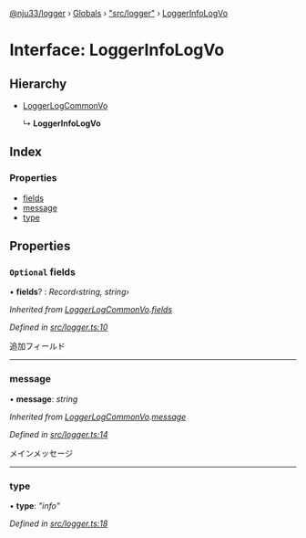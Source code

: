 [@nju33/logger](../README.md) › [Globals](../globals.md) › ["src/logger"](../modules/_src_logger_.md) › [LoggerInfoLogVo](_src_logger_.loggerinfologvo.md)

# Interface: LoggerInfoLogVo

## Hierarchy

* [LoggerLogCommonVo](_src_logger_.loggerlogcommonvo.md)

  ↳ **LoggerInfoLogVo**

## Index

### Properties

* [fields](_src_logger_.loggerinfologvo.md#optional-fields)
* [message](_src_logger_.loggerinfologvo.md#message)
* [type](_src_logger_.loggerinfologvo.md#type)

## Properties

### `Optional` fields

• **fields**? : *Record‹string, string›*

*Inherited from [LoggerLogCommonVo](_src_logger_.loggerlogcommonvo.md).[fields](_src_logger_.loggerlogcommonvo.md#optional-fields)*

*Defined in [src/logger.ts:10](https://github.com/nju33/logger/blob/8580ee0/src/logger.ts#L10)*

追加フィールド

___

###  message

• **message**: *string*

*Inherited from [LoggerLogCommonVo](_src_logger_.loggerlogcommonvo.md).[message](_src_logger_.loggerlogcommonvo.md#message)*

*Defined in [src/logger.ts:14](https://github.com/nju33/logger/blob/8580ee0/src/logger.ts#L14)*

メインメッセージ

___

###  type

• **type**: *"info"*

*Defined in [src/logger.ts:18](https://github.com/nju33/logger/blob/8580ee0/src/logger.ts#L18)*
